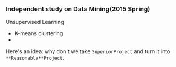 ### Independent study on Data Mining(2015 Spring)

Unsupervised Learning
* K-means clustering
* 

Here's an idea: why don't we take `SuperiorProject` and turn it into `**Reasonable**Project`.
